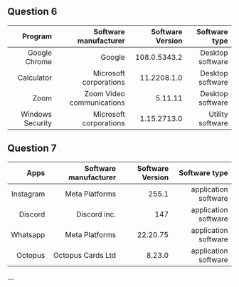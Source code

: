 
## Question 6
| Program | Software manufacturer | Software Version | Software type|
| ------:| -----------:| ------:| -----------:|
|  Google Chrome | Google  |108.0.5343.2| Desktop software|
| Calculator  | Microsoft corporations |11.2208.1.0| Desktop software|
|  Zoom | Zoom Video communications |5.11.11 |Desktop software|
|  Windows Security | Microsoft corporations |1.15.2713.0 |Utility software|


## Question 7
| Apps | Software manufacturer | Software Version | Software type|
| ------:| -----------:| ------:| -----------:|
|  Instagram | Meta Platforms |255.1| application software|
| Discord  | Discord inc. |147| application software|
|  Whatsapp | Meta Platforms |22.20.75 |application software|
|  Octopus | Octopus Cards Ltd |8.23.0 |application software|

....
